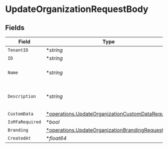 # UpdateOrganizationRequestBody


## Fields

| Field                                                                                                             | Type                                                                                                              | Required                                                                                                          | Description                                                                                                       |
| ----------------------------------------------------------------------------------------------------------------- | ----------------------------------------------------------------------------------------------------------------- | ----------------------------------------------------------------------------------------------------------------- | ----------------------------------------------------------------------------------------------------------------- |
| `TenantID`                                                                                                        | **string*                                                                                                         | :heavy_minus_sign:                                                                                                | N/A                                                                                                               |
| `ID`                                                                                                              | **string*                                                                                                         | :heavy_minus_sign:                                                                                                | N/A                                                                                                               |
| `Name`                                                                                                            | **string*                                                                                                         | :heavy_minus_sign:                                                                                                | The updated name of the organization.                                                                             |
| `Description`                                                                                                     | **string*                                                                                                         | :heavy_minus_sign:                                                                                                | The updated description of the organization.                                                                      |
| `CustomData`                                                                                                      | [*operations.UpdateOrganizationCustomDataRequest](../../models/operations/updateorganizationcustomdatarequest.md) | :heavy_minus_sign:                                                                                                | arbitrary                                                                                                         |
| `IsMfaRequired`                                                                                                   | **bool*                                                                                                           | :heavy_minus_sign:                                                                                                | N/A                                                                                                               |
| `Branding`                                                                                                        | [*operations.UpdateOrganizationBrandingRequest](../../models/operations/updateorganizationbrandingrequest.md)     | :heavy_minus_sign:                                                                                                | N/A                                                                                                               |
| `CreatedAt`                                                                                                       | **float64*                                                                                                        | :heavy_minus_sign:                                                                                                | N/A                                                                                                               |